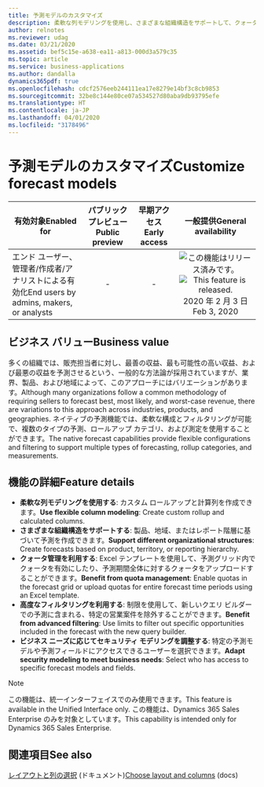 ```yaml
---
title: 予測モデルのカスタマイズ
description: 柔軟な列モデリングを使用し、さまざまな組織構造をサポートして、クォータ管理と高度なフィルタリングの利点を活用しながら、ビジネス ニーズに応じてアクセスを管理できます。
author: relnotes
ms.reviewer: udag
ms.date: 03/21/2020
ms.assetid: bef5c15e-a638-ea11-a813-000d3a579c35
ms.topic: article
ms.service: business-applications
ms.author: dandalla
dynamics365pdf: true
ms.openlocfilehash: cdcf2576eeb244111ea17e8279e14bf3c8cb9853
ms.sourcegitcommit: 32be8c144e80ce07a534527d80aba9db93795efe
ms.translationtype: HT
ms.contentlocale: ja-JP
ms.lasthandoff: 04/01/2020
ms.locfileid: "3178496"
---
```

# <a name="customize-forecast-models"></a><span data-ttu-id="3e35f-103">予測モデルのカスタマイズ</span><span class="sxs-lookup"><span data-stu-id="3e35f-103">Customize forecast models</span></span>


| <span data-ttu-id="3e35f-104">有効対象</span><span class="sxs-lookup"><span data-stu-id="3e35f-104">Enabled for</span></span>    |  <span data-ttu-id="3e35f-105">パブリック プレビュー</span><span class="sxs-lookup"><span data-stu-id="3e35f-105">Public preview</span></span> | <span data-ttu-id="3e35f-106">早期アクセス</span><span class="sxs-lookup"><span data-stu-id="3e35f-106">Early access</span></span> | <span data-ttu-id="3e35f-107">一般提供</span><span class="sxs-lookup"><span data-stu-id="3e35f-107">General availability</span></span> | 
| ---------- | :----------: |:----------: |:----------: |
|<span data-ttu-id="3e35f-108">エンド ユーザー、管理者/作成者/アナリストによる有効化</span><span class="sxs-lookup"><span data-stu-id="3e35f-108">End users by admins, makers, or analysts</span></span>|-|-| <span data-ttu-id="3e35f-109">![この機能はリリース済みです。](/dynamics365-release-plan/media/green-checkmark.png "この機能はリリース済みです。")</span><span class="sxs-lookup"><span data-stu-id="3e35f-109">![This feature is released.](/dynamics365-release-plan/media/green-checkmark.png "This feature is released.")</span></span> <span data-ttu-id="3e35f-110">2020 年 2 月 3 日</span><span class="sxs-lookup"><span data-stu-id="3e35f-110">Feb 3, 2020</span></span>|


## <a name="business-value"></a><span data-ttu-id="3e35f-111">ビジネス バリュー</span><span class="sxs-lookup"><span data-stu-id="3e35f-111">Business value</span></span>
<!-- bv start -->
<span data-ttu-id="3e35f-112">多くの組織では、販売担当者に対し、最善の収益、最も可能性の高い収益、および最悪の収益を予測させるという、一般的な方法論が採用されていますが、業界、製品、および地域によって、このアプローチにはバリエーションがあります。</span><span class="sxs-lookup"><span data-stu-id="3e35f-112">Although many organizations follow a common methodology of requiring sellers to forecast best, most likely, and worst-case revenue, there are variations to this approach across industries, products, and geographies.</span></span> <span data-ttu-id="3e35f-113">ネイティブの予測機能では、柔軟な構成とフィルタリングが可能で、複数のタイプの予測、ロールアップ カテゴリ、および測定を使用することができます。</span><span class="sxs-lookup"><span data-stu-id="3e35f-113">The native forecast capabilities provide flexible configurations and filtering to support multiple types of forecasting, rollup categories, and measurements.</span></span>
<!-- bv end -->



## <a name="feature-details"></a><span data-ttu-id="3e35f-114">機能の詳細</span><span class="sxs-lookup"><span data-stu-id="3e35f-114">Feature details</span></span>
<!--feature detail start -->
- <span data-ttu-id="3e35f-115">**柔軟な列モデリングを使用する**: カスタム ロールアップと計算列を作成できます。</span><span class="sxs-lookup"><span data-stu-id="3e35f-115">**Use flexible column modeling**: Create custom rollup and calculated columns.</span></span>
- <span data-ttu-id="3e35f-116">**さまざまな組織構造をサポートする**: 製品、地域、またはレポート階層に基づいて予測を作成できます。</span><span class="sxs-lookup"><span data-stu-id="3e35f-116">**Support different organizational structures**: Create forecasts based on product, territory, or reporting hierarchy.</span></span>
- <span data-ttu-id="3e35f-117">**クォータ管理を利用する**: Excel テンプレートを使用して、予測グリッド内でクォータを有効にしたり、予測期間全体に対するクォータをアップロードすることができます。</span><span class="sxs-lookup"><span data-stu-id="3e35f-117">**Benefit from quota management**: Enable quotas in the forecast grid or upload quotas for entire forecast time periods using an Excel template.</span></span>
- <span data-ttu-id="3e35f-118">**高度なフィルタリングを利用する**: 制限を使用して、新しいクエリ ビルダーでの予測に含まれる、特定の営業案件を除外することができます。</span><span class="sxs-lookup"><span data-stu-id="3e35f-118">**Benefit from advanced filtering**: Use limits to filter out specific opportunities included in the forecast with the new query builder.</span></span>
- <span data-ttu-id="3e35f-119">**ビジネス ニーズに応じてセキュリティ モデリングを調整する**: 特定の予測モデルや予測フィールドにアクセスできるユーザーを選択できます。</span><span class="sxs-lookup"><span data-stu-id="3e35f-119">**Adapt security modeling to meet business needs**: Select who has access to specific forecast models and fields.</span></span>
<!--feature detail end -->


> [!NOTE]
> <span data-ttu-id="3e35f-120">この機能は、統一インターフェイスでのみ使用できます。</span><span class="sxs-lookup"><span data-stu-id="3e35f-120">This feature is available in the Unified Interface only.</span></span> <span data-ttu-id="3e35f-121">この機能は、Dynamics 365 Sales Enterprise のみを対象としています。</span><span class="sxs-lookup"><span data-stu-id="3e35f-121">This capability is intended only for Dynamics 365 Sales Enterprise.</span></span>







## <a name="see-also"></a><span data-ttu-id="3e35f-122">関連項目</span><span class="sxs-lookup"><span data-stu-id="3e35f-122">See also</span></span>

<span data-ttu-id="3e35f-123">[レイアウトと列の選択](https://docs.microsoft.com/dynamics365/sales-enterprise/choose-layout-and-columns-forecast) (ドキュメント)</span><span class="sxs-lookup"><span data-stu-id="3e35f-123">[Choose layout and columns](https://docs.microsoft.com/dynamics365/sales-enterprise/choose-layout-and-columns-forecast) (docs)</span></span>
